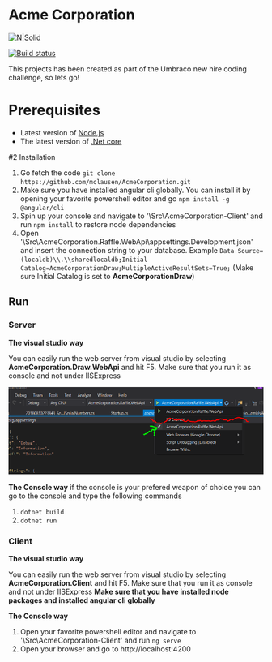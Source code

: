 # Acme Corporation

[![N|Solid](https://umbraco.com/media/1947/umbraco-logo-white-background.png)](https://umbraco.com/)

[![Build status](https://martinhc.visualstudio.com/Umbraco%20Showcase/_apis/build/status/Umbraco%20Backend%20Showcase)](https://martinhc.visualstudio.com/Umbraco%20Showcase/_build/latest?definitionId=6)

This projects has been created as part of the Umbraco new hire coding challenge, so lets go!

# Prerequisites

  - Latest version of [Node.js](https://nodejs.org/)
  - The latest version of [.Net core](https://download.microsoft.com/download/4/0/9/40920432-3302-47a8-b13c-bbc4848ad114/dotnet-sdk-2.1.302-win-gs-x64.exe)

#2 Installation
 1. Go fetch the code `git clone https://github.com/mclausen/AcmeCorporation.git`
 2. Make sure you have installed angular cli globally. You can install it by opening your favorite powershell editor and go `npm install -g @angular/cli`
 3. Spin up your console and navigate to '<directory you cloned the project>\Src\AcmeCorporation-Client' and run `npm install` to restore node dependencies
 4. Open '<directory you cloned the project>\Src\AcmeCorporation.Raffle.WebApi\appsettings.Development.json' and insert the connection string to your database. Example `Data Source=(localdb)\\.\\sharedlocaldb;Initial Catalog=AcmeCorporationDraw;MultipleActiveResultSets=True;` (Make sure Initial Catalog is set to **AcmeCorporationDraw**)

## Run
### Server

**The visual studio way**

You can easily run the web server from visual studio by selecting **AcmeCorporation.Draw.WebApi** and hit F5.
Make sure that you run it as console and not under IISExpress

![alt text](runconfig.PNG "Visual studio configuraion")

**The Console way**
if the console is your prefered weapon of choice you can go to the console and type the following commands
 1. `dotnet build`
 2. `dotnet run`

### Client

**The visual studio way**

You can easily run the web server from visual studio by selecting **AcmeCorporation.Client** and hit F5.
Make sure that you run it as console and not under IISExpress
**Make sure that you have installed node packages and installed angular cli globally**

**The Console way**
 1. Open your favorite powershell editor and navigate to '<directory you cloned the project>\Src\AcmeCorporation-Client' and run `ng serve`
 2. Open your browser and go to http://localhost:4200
